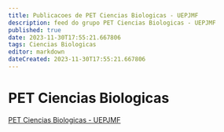 ```yaml
---
title: Publicacoes de PET Ciencias Biologicas - UEPJMF
description: feed do grupo PET Ciencias Biologicas - UEPJMF
published: true
date: 2023-11-30T17:55:21.667806
tags: Ciencias Biologicas
editor: markdown
dateCreated: 2023-11-30T17:55:21.667806
---
```


# PET Ciencias Biologicas
[PET Ciencias Biologicas - UEPJMF](/grupo/205PETCienciasBiologicasUEPJMF.md)
